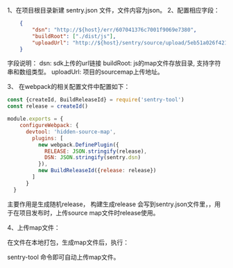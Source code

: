 1、在项目根目录新建 sentry.json 文件，文件内容为json。
2、配置相应字段：

```json
    {
        "dsn": "http://${host}/err/607041376c7001f9069e7380",
        "buildRoot": ["./dist/js"],
        "uploadUrl": "http://${host}/sentry/source/upload/5eb51a026f421e870628362b"
    }
```
字段说明：
dsn: sdk上传的url链接
buildRoot: js的map文件存放目录, 支持字符串和数组类型。
uploadUrl: 项目的sourcemap上传地址。

3、 在webpack的相关配置文件中配置如下：

```js
const {createId, BuildReleaseId} = require('sentry-tool')
const release = createId()

module.exports = {
    configureWebpack: {
      devtool: 'hidden-source-map',
        plugins: [
          new webpack.DefinePlugin({
            RELEASE: JSON.stringify(release),
            DSN: JSON.stringify(sentry.dsn)
          }),
          new BuildReleaseId({release: release})
        ]
      }
  }
```

主要作用是生成随机release， 构建生成release 会写到sentry.json文件里，，用于在项目发布时，上传source map文件时release使用。

4、上传map文件：

在文件在本地打包，生成map文件后，执行：

sentry-tool 命令即可自动上传map文件。